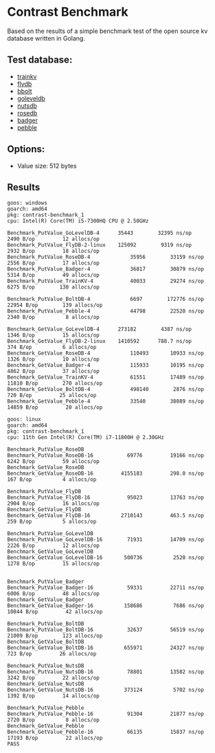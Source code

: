 # Contrast Benchmark

Based on the results of a simple benchmark test of the open source kv database written in Golang.

## Test database:

- [trainkv](https://github.com/kebukeYi/TrainKV)
- [flydb](https://github.com/ByteStorage/FlyDB)
- [bbolt](https://github.com/etcd-io/bbolt)
- [goleveldb](https://github.com/syndtr/goleveldb)
- [nutsdb](https://github.com/nutsdb/nutsdb)
- [rosedb](https://github.com/flower-corp/rosedb)
- [badger](https://github.com/dgraph-io/badger)
- [pebble](https://github.com/cockroachdb/pebble)

## Options:

- Value size: 512 bytes

## Results

```
goos: windows
goarch: amd64
pkg: contrast-benchmark_1
cpu: Intel(R) Core(TM) i5-7300HQ CPU @ 2.50GHz

Benchmark_PutValue_GoLevelDB-4   	35443	     32395 ns/op	    2490 B/op	      12 allocs/op
Benchmark_PutValue_FlyDB-2-linux   	125092	      9319 ns/op	    2932 B/op	      18 allocs/op
Benchmark_PutValue_RoseDB-4   	        35956	     33159 ns/op	    2556 B/op	      17 allocs/op
Benchmark_PutValue_Badger-4   	        36817	     30879 ns/op	    5314 B/op	      49 allocs/op
Benchmark_PutValue_TrainKV-4   	        40033	     29274 ns/op	    6275 B/op	     130 allocs/op

Benchmark_PutValue_BoltDB-4   	        6697	    172776 ns/op	   22954 B/op	     139 allocs/op
Benchmark_PutValue_Pebble-4   	        44798	     22520 ns/op	    2340 B/op	       8 allocs/op

Benchmark_GetValue_GoLevelDB-4   	273182	      4387 ns/op	    1346 B/op	      15 allocs/op
Benchmark_GetValue_FlyDB-2-linux   	1410592	     788.7 ns/op	     374 B/op	       6 allocs/op
Benchmark_GetValue_RoseDB-4   	        110493	     10933 ns/op	    1326 B/op	      10 allocs/op
Benchmark_GetValue_Badger-4   	        115933	     10195 ns/op	    4862 B/op	      37 allocs/op
Benchmark_GetValue_TrainKV-4   	        61551	     17489 ns/op	   11810 B/op	     270 allocs/op
Benchmark_GetValue_BoltDB-4   	        498140	      2876 ns/op	     720 B/op	      25 allocs/op
Benchmark_GetValue_Pebble-4   	        33540	     38089 ns/op	   14859 B/op	      20 allocs/op
````


```
goos: linux
goarch: amd64
pkg: contrast-benchmark_1
cpu: 11th Gen Intel(R) Core(TM) i7-11800H @ 2.30GHz

Benchmark_PutValue_RoseDB
Benchmark_PutValue_RoseDB-16       	   69776	     19166 ns/op	    6242 B/op	      59 allocs/op
Benchmark_GetValue_RoseDB
Benchmark_GetValue_RoseDB-16       	 4155183	     298.0 ns/op	     167 B/op	       4 allocs/op

Benchmark_PutValue_FlyDB
Benchmark_PutValue_FlyDB-16        	   95023	     13763 ns/op	    2904 B/op	      16 allocs/op
Benchmark_GetValue_FlyDB
Benchmark_GetValue_FlyDB-16    	 	 2710143	     463.5 ns/op	     259 B/op	       5 allocs/op

Benchmark_PutValue_GoLevelDB
Benchmark_PutValue_GoLevelDB-16    	   71931	     14709 ns/op	    2226 B/op	      12 allocs/op
Benchmark_GetValue_GoLevelDB
Benchmark_GetValue_GoLevelDB-16    	  500736	      2520 ns/op	    1278 B/op	      15 allocs/op


Benchmark_PutValue_Badger
Benchmark_PutValue_Badger-16       	   59331	     22711 ns/op	    6006 B/op	      48 allocs/op
Benchmark_GetValue_Badger
Benchmark_GetValue_Badger-16       	  158686	      7686 ns/op	   10844 B/op	      42 allocs/op

Benchmark_PutValue_BoltDB
Benchmark_PutValue_BoltDB-16       	   32637	     56519 ns/op	   21009 B/op	     123 allocs/op
Benchmark_GetValue_BoltDB
Benchmark_GetValue_BoltDB-16       	  655971	     24327 ns/op	     723 B/op	      26 allocs/op 

Benchmark_PutValue_NutsDB
Benchmark_PutValue_NutsDB-16       	   78801	     13582 ns/op	    3242 B/op	      22 allocs/op
Benchmark_GetValue_NutsDB
Benchmark_GetValue_NutsDB-16       	  373124	      5702 ns/op	    1392 B/op	      14 allocs/op

Benchmark_PutValue_Pebble
Benchmark_PutValue_Pebble-16       	   91304	     21877 ns/op	    2720 B/op	       8 allocs/op
Benchmark_GetValue_Pebble
Benchmark_GetValue_Pebble-16       	   66135	     15837 ns/op	   17193 B/op	      22 allocs/op
PASS
```

